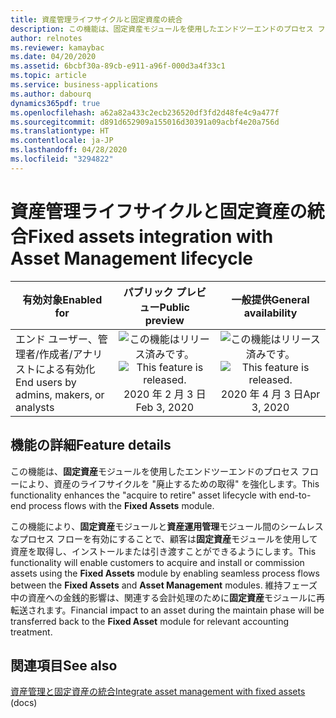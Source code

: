 ```yaml
---
title: 資産管理ライフサイクルと固定資産の統合
description: この機能は、固定資産モジュールを使用したエンドツーエンドのプロセス フローにより、資産のライフサイクルを廃止するための取得を強化します。
author: relnotes
ms.reviewer: kamaybac
ms.date: 04/20/2020
ms.assetid: 6bcbf30a-89cb-e911-a96f-000d3a4f33c1
ms.topic: article
ms.service: business-applications
ms.author: dabourq
dynamics365pdf: true
ms.openlocfilehash: a62a82a433c2ecb236520df3fd2d48fe4c9a477f
ms.sourcegitcommit: d891d652909a155016d30391a09acbf4e20a756d
ms.translationtype: HT
ms.contentlocale: ja-JP
ms.lasthandoff: 04/28/2020
ms.locfileid: "3294822"
---
```

# <a name="fixed-assets-integration-with-asset-management-lifecycle"></a><span data-ttu-id="a3b8b-103">資産管理ライフサイクルと固定資産の統合</span><span class="sxs-lookup"><span data-stu-id="a3b8b-103">Fixed assets integration with Asset Management lifecycle</span></span>


| <span data-ttu-id="a3b8b-104">有効対象</span><span class="sxs-lookup"><span data-stu-id="a3b8b-104">Enabled for</span></span>    |  <span data-ttu-id="a3b8b-105">パブリック プレビュー</span><span class="sxs-lookup"><span data-stu-id="a3b8b-105">Public preview</span></span> | <span data-ttu-id="a3b8b-106">一般提供</span><span class="sxs-lookup"><span data-stu-id="a3b8b-106">General availability</span></span> | 
| ---------- | :----------: |:----------: |
|<span data-ttu-id="a3b8b-107">エンド ユーザー、管理者/作成者/アナリストによる有効化</span><span class="sxs-lookup"><span data-stu-id="a3b8b-107">End users by admins, makers, or analysts</span></span>|<span data-ttu-id="a3b8b-108">![この機能はリリース済みです。](/dynamics365-release-plan/media/green-checkmark.png "この機能はリリース済みです。")</span><span class="sxs-lookup"><span data-stu-id="a3b8b-108">![This feature is released.](/dynamics365-release-plan/media/green-checkmark.png "This feature is released.")</span></span> <span data-ttu-id="a3b8b-109">2020 年 2 月 3 日</span><span class="sxs-lookup"><span data-stu-id="a3b8b-109">Feb 3, 2020</span></span>| <span data-ttu-id="a3b8b-110">![この機能はリリース済みです。](/dynamics365-release-plan/media/green-checkmark.png "この機能はリリース済みです。")</span><span class="sxs-lookup"><span data-stu-id="a3b8b-110">![This feature is released.](/dynamics365-release-plan/media/green-checkmark.png "This feature is released.")</span></span> <span data-ttu-id="a3b8b-111">2020 年 4 月 3 日</span><span class="sxs-lookup"><span data-stu-id="a3b8b-111">Apr 3, 2020</span></span>|






## <a name="feature-details"></a><span data-ttu-id="a3b8b-112">機能の詳細</span><span class="sxs-lookup"><span data-stu-id="a3b8b-112">Feature details</span></span>
<!--feature detail start -->
<span data-ttu-id="a3b8b-113">この機能は、**固定資産**モジュールを使用したエンドツーエンドのプロセス フローにより、資産のライフサイクルを "廃止するための取得" を強化します。</span><span class="sxs-lookup"><span data-stu-id="a3b8b-113">This functionality enhances the "acquire to retire" asset lifecycle with end-to-end process flows with the **Fixed Assets** module.</span></span> 

<span data-ttu-id="a3b8b-114">この機能により、**固定資産**モジュールと**資産運用管理**モジュール間のシームレスなプロセス フローを有効にすることで、顧客は**固定資産**モジュールを使用して資産を取得し、インストールまたは引き渡すことができるようにします。</span><span class="sxs-lookup"><span data-stu-id="a3b8b-114">This functionality will enable customers to acquire and install or commission assets using the **Fixed Assets** module by enabling seamless process flows between the **Fixed Assets** and **Asset Management** modules.</span></span> <span data-ttu-id="a3b8b-115">維持フェーズ中の資産への金銭的影響は、関連する会計処理のために**固定資産**モジュールに再転送されます。</span><span class="sxs-lookup"><span data-stu-id="a3b8b-115">Financial impact to an asset during the maintain phase will be transferred back to the **Fixed Asset** module for relevant accounting treatment.</span></span> 

<!--feature detail end -->










## <a name="see-also"></a><span data-ttu-id="a3b8b-116">関連項目</span><span class="sxs-lookup"><span data-stu-id="a3b8b-116">See also</span></span>

<!--docs start-->
<span data-ttu-id="a3b8b-117">[資産管理と固定資産の統合](https://docs.microsoft.com/dynamics365/supply-chain/asset-management/integration-to-fixed-assets/fixed-asset-integration)</span><span class="sxs-lookup"><span data-stu-id="a3b8b-117">[Integrate asset management with fixed assets](https://docs.microsoft.com/dynamics365/supply-chain/asset-management/integration-to-fixed-assets/fixed-asset-integration) (docs)</span></span>
<!--docs end-->
